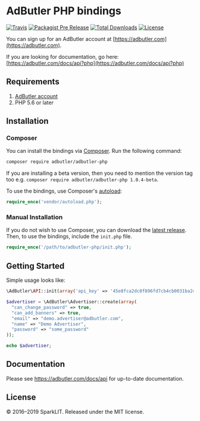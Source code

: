 # AdButler PHP bindings

[![Travis](https://img.shields.io/travis/adbutler/adbutler-php.svg?style=flat-square)](https://travis-ci.org/adbutler/adbutler-php)
[![Packagist Pre Release](https://img.shields.io/packagist/vpre/adbutler/adbutler-php.svg?style=flat-square)](https://packagist.org/packages/adbutler/adbutler-php)
[![Total Downloads](https://img.shields.io/packagist/dt/adbutler/adbutler-php.svg?style=flat-square)](https://packagist.org/packages/adbutler/adbutler-php)
[![License](https://img.shields.io/github/license/adbutler/adbutler-php.svg?style=flat-square)](https://github.com/adbutler/adbutler-php/blob/master/LICENSE)

You can sign up for an AdButler account at [https://adbutler.com](https://adbutler.com).

If you are looking for documentation, go here: [https://adbutler.com/docs/api?php](https://adbutler.com/docs/api?php)

## Requirements
  1. [AdButler account](https://adbutler.com/)
  2. PHP 5.6 or later

## Installation

### Composer

You can install the bindings via [Composer](http://getcomposer.org/).
Run the following command:

```bash
composer require adbutler/adbutler-php
```

If you are installing a beta version, then you need to mention the version tag
too e.g. `composer require adbutler/adbutler-php 1.0.4-beta`.

To use the bindings, use Composer's [autoload](https://getcomposer.org/doc/00-intro.md#autoloading):

```php
require_once('vendor/autoload.php');
```

### Manual Installation

If you do not wish to use Composer, you can download the
[latest release](https://github.com/adbutler/adbutler-php/releases).
Then, to use the bindings, include the `init.php` file.

```php
require_once('/path/to/adbutler-php/init.php');
```

## Getting Started

Simple usage looks like:

```php
\AdButler\API::init(array('api_key' => '45e8fca2dc0f896fd7cb4cb0031ba249'));

$advertiser = \AdButler\Advertiser::create(array(
  "can_change_password" => true,
  "can_add_banners" => true,
  "email" => "demo.advertiser@adbutler.com",
  "name" => "Demo Advertiser",
  "password" => "some_password"
));

echo $advertiser;
```

## Documentation

Please see https://adbutler.com/docs/api for up-to-date documentation.

## License
© 2016–2019 SparkLIT. Released under the MIT license.

